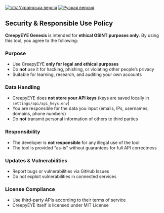 [![🇺🇦 Українська версія](https://img.shields.io/badge/Документація-Українська-blue)](SECURITY_ua.md) [![Руская версия](https://img.shields.io/badge/Документация-Русская-red)](SECURITY_ru.md)

## Security & Responsible Use Policy

**CreepyEYE Genesis** is intended for **ethical OSINT purposes only**. By using this tool, you agree to the following:

### Purpose

* Use CreepyEYE **only for legal and ethical purposes**
* Do **not** use it for hacking, phishing, or violating other people’s privacy
* Suitable for learning, research, and auditing your own accounts

### Data Handling

* CreepyEYE does **not store your API keys** (keys are saved locally in `settings/api/api_keys.env`)
* You are responsible for the data you input (emails, IPs, usernames, domains, phone numbers)
* Do **not** transmit personal information of others to third parties

### Responsibility

* The developer is **not responsible** for any illegal use of the tool
* The tool is provided “as-is” without guarantees for full API correctness

### Updates & Vulnerabilities

* Report bugs or vulnerabilities via GitHub Issues
* Do not exploit vulnerabilities in connected services

### License Compliance

* Use third-party APIs according to their terms of service
* CreepyEYE itself is licensed under MIT License

